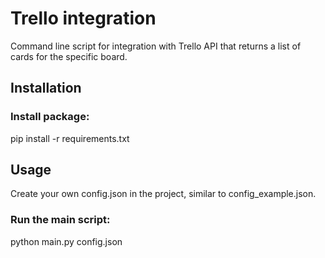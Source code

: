 # Trello integration
Command line script for integration with Trello API that returns a list of cards for the specific board.
## Installation
### Install package:
pip install -r requirements.txt
## Usage
Create your own config.json in the project, similar to config_example.json.
### Run the main script:
python main.py config.json
